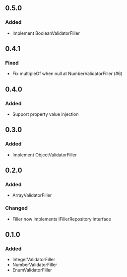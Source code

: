 ## 0.5.0
### Added
- Implement BooleanValidatorFiller

## 0.4.1
### Fixed
- Fix multipleOf when null at NumberValidatorFiller (#6)

## 0.4.0
### Added
- Support property value injection

## 0.3.0
### Added
- Implement ObjectValidatorFiller

## 0.2.0
### Added
- ArrayValidatorFiller
### Changed
- Filler now implements IFillerRepository interface

## 0.1.0
### Added
- IntegerValidatorFiller
- NumberValidatorFiller
- EnumValidatorFiller